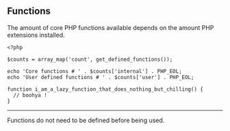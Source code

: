 ## Functions

The amount of core PHP functions available depends on the amount PHP extensions installed.

```
<?php

$counts = array_map('count', get_defined_functions());

echo 'Core functions # ' . $counts['internal'] . PHP_EOL;
echo 'User defined functions # ' . $counts['user'] . PHP_EOL;

function i_am_a_lazy_function_that_does_nothing_but_chilling() {
  // boohya !
}
```

---

Functions do not need to be defined before being used.
